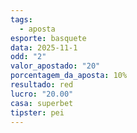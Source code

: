 ```yaml
---
tags:
  - aposta
esporte: basquete
data: 2025-11-1
odd: "2"
valor_apostado: "20"
porcentagem_da_aposta: 10%
resultado: red
lucro: "20.00"
casa: superbet
tipster: pei
---
```

